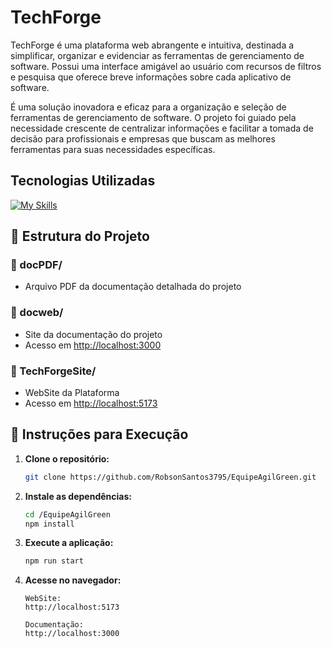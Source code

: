 # TechForge
TechForge é uma plataforma web abrangente e intuitiva, destinada a simplificar, organizar e evidenciar as ferramentas de gerenciamento de software. Possui uma interface amigável ao usuário com recursos de filtros e pesquisa que oferece breve informações sobre cada aplicativo de software.

É uma solução inovadora e eficaz para a organização e seleção de ferramentas de gerenciamento de software. O projeto foi guiado pela necessidade crescente de centralizar informações e facilitar a tomada de decisão para profissionais e empresas que buscam as melhores ferramentas para suas necessidades específicas.

## Tecnologias Utilizadas

[![My Skills](https://skillicons.dev/icons?i=git,github,ts,js,react,jest,css,npm,vscode,figma,notion,babel)](https://github.com/RobsonSantos3795/EquipeAgilGreen)


## 📂 Estrutura do Projeto

### 📁 docPDF/
- Arquivo PDF da documentação detalhada do projeto
  
### 📁 docweb/
- Site da documentação do projeto
- Acesso em [http://localhost:3000](http://localhost:3000 )

### 📁 TechForgeSite/
- WebSite da Plataforma 
- Acesso em [http://localhost:5173](http://localhost:5173 )

## 🚀 Instruções para Execução

1. **Clone o repositório:**
   ```bash
   git clone https://github.com/RobsonSantos3795/EquipeAgilGreen.git
   ```

2. **Instale as dependências:**
   ```bash
   cd /EquipeAgilGreen
   npm install 
   ```

3. **Execute a aplicação:**
   ```bash
   npm run start
   ```

4. **Acesse no navegador:**
   ```
   WebSite:
   http://localhost:5173
   
   Documentação:
   http://localhost:3000
   ```
